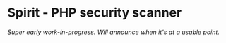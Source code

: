 # Spirit - PHP security scanner

_Super early work-in-progress. Will announce when it's at a usable point._

